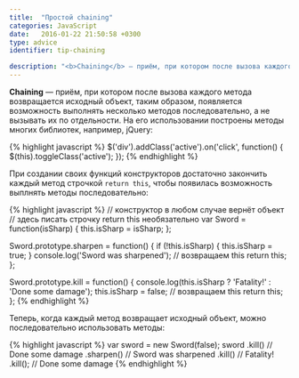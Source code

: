 ```yaml
---
title:  "Простой chaining"
categories: JavaScript
date:   2016-01-22 21:50:58 +0300
type: advice
identifier: tip-chaining

description: "<b>Chaining</b> — приём, при котором после вызова каждого метода возвращается исходный объект, таким образом, появляется возможность выполнять несколько методов последовательно, а не вызывать их по отдельности. На его использовании построены методы многих библиотек, например, jQuery."
---
```


**Chaining** — приём, при котором после вызова каждого метода возвращается исходный объект, таким образом, появляется возможность выполнять несколько методов последовательно, а не вызывать их по отдельности. На его использовании построены методы многих библиотек, например, jQuery:

{% highlight javascript %}
$('div').addClass('active').on('click', function() {
  $(this).toggleClass('active');
});
{% endhighlight %}

При создании своих функций конструкторов достаточно закончить каждый метод строчкой `return this`, чтобы появилась возможность выплнять методы последовательно:

{% highlight javascript %}
// конструктор в любом случае вернёт объект
// здесь писать строчку return this необязательно
var Sword = function(isSharp) {
  this.isSharp = isSharp;
};

Sword.prototype.sharpen = function() {
  if (!this.isSharp) {
    this.isSharp = true;
  }
  console.log('Sword was sharpened');
  // возвращаем this
  return this;
};

Sword.prototype.kill = function() {
  console.log(this.isSharp ? 'Fatality!' : 'Done some damage');
  this.isSharp = false;
  // возвращаем this
  return this;
};
{% endhighlight %}

Теперь, когда каждый метод возвращает исходный объект, можно последовательно использовать методы:

{% highlight javascript %}
var sword = new Sword(false);
sword
  .kill()    // Done some damage
  .sharpen() // Sword was sharpened
  .kill()    // Fatality!
  .kill();   // Done some damage
{% endhighlight %}